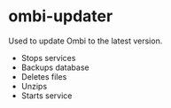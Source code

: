 # ombi-updater

Used to update Ombi to the latest version.

- Stops services
- Backups database
- Deletes files
- Unzips
- Starts service
